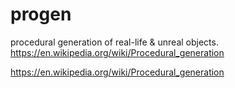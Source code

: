 # progen
 procedural generation of real-life & unreal objects.
https://en.wikipedia.org/wiki/Procedural_generation

https://en.wikipedia.org/wiki/Procedural_generation